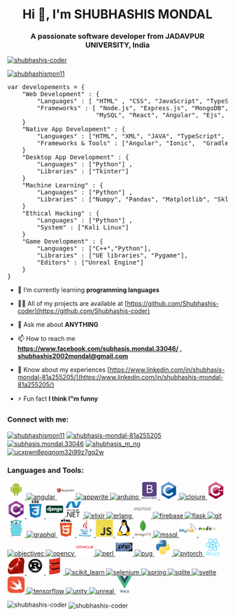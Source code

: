 <h1 align="center">Hi 👋, I'm SHUBHASHIS MONDAL</h1>
<h3 align="center">A passionate software developer from JADAVPUR UNIVERSITY, India</h3>

<p align="left"> <a href="https://github.com/ryo-ma/github-profile-trophy"><img src="https://github-profile-trophy.vercel.app/?username=shubhashis-coder" alt="shubhashis-coder" /></a> </p>

<p align="left"> <a href="https://twitter.com/shubhashismon11" target="blank"><img src="https://img.shields.io/twitter/follow/shubhashismon11?logo=twitter&style=for-the-badge" alt="shubhashismon11" /></a> </p>
<pre>var developements = {
    <span class="pl-s"><span class="pl-pds">"</span>Web Development<span class="pl-pds">"</span></span> <span class="pl-c1">:</span> {
        <span class="pl-s"><span class="pl-pds">"</span>Languages<span class="pl-pds">"</span></span> <span class="pl-c1">:</span> [ <span class="pl-s"><span class="pl-pds">"</span>HTML<span class="pl-pds">"</span></span> , <span class="pl-s"><span class="pl-pds">"</span>CSS<span class="pl-pds">"</span></span>, <span class="pl-s"><span class="pl-pds">"</span>JavaScript<span class="pl-pds">"</span></span>, <span class="pl-s"><span class="pl-pds">"</span>TypeScript<span class="pl-pds">"</span></span> ] ,
        <span class="pl-s"><span class="pl-pds">"</span>Frameworks<span class="pl-pds">"</span></span> <span class="pl-c1">:</span> [ <span class="pl-s"><span class="pl-pds">"</span>Node.js<span class="pl-pds">"</span></span>, <span class="pl-s"><span class="pl-pds">"</span>Express.js<span class="pl-pds">"</span></span>, <span class="pl-s"><span class="pl-pds">"</span>MongoDB<span class="pl-pds">"</span></span>, 
                        <span class="pl-s"><span class="pl-pds">"</span>MySQL<span class="pl-pds">"</span></span>, <span class="pl-s"><span class="pl-pds">"</span>React<span class="pl-pds">"</span></span>, <span class="pl-s"><span class="pl-pds">"</span>Angular<span class="pl-pds">"</span></span>, <span class="pl-s"><span class="pl-pds">"</span>Ejs<span class="pl-pds">"</span></span>, <span class="pl-s"><span class="pl-pds">"</span>Bootstrap<span class="pl-pds">"</span></span> ]
    }
    <span class="pl-s"><span class="pl-pds">"</span>Native App Development<span class="pl-pds">"</span></span> <span class="pl-c1">:</span> {
        <span class="pl-s"><span class="pl-pds">"</span>Languages<span class="pl-pds">"</span></span> <span class="pl-c1">:</span> [<span class="pl-s"><span class="pl-pds">"</span>HTML<span class="pl-pds">"</span></span>, <span class="pl-s"><span class="pl-pds">"</span>XML<span class="pl-pds">"</span></span>, <span class="pl-s"><span class="pl-pds">"</span>JAVA<span class="pl-pds">"</span></span>, <span class="pl-s"><span class="pl-pds">"</span>TypeScript<span class="pl-pds">"</span></span>, <span class="pl-s"><span class="pl-pds">"</span>SCSS<span class="pl-pds">"</span></span> ] ,
        <span class="pl-s"><span class="pl-pds">"</span>Frameworks &amp; Tools<span class="pl-pds">"</span></span> <span class="pl-c1">:</span> [<span class="pl-s"><span class="pl-pds">"</span>Angular<span class="pl-pds">"</span></span>, <span class="pl-s"><span class="pl-pds">"</span>Ionic<span class="pl-pds">"</span></span>,  <span class="pl-s"><span class="pl-pds">"</span>Gradle<span class="pl-pds">"</span></span>, <span class="pl-s"><span class="pl-pds">"</span>Android Studio<span class="pl-pds">"</span></span>, <span class="pl-s"><span class="pl-pds">"</span>Google APIs<span class="pl-pds">"</span></span>]
    }
    <span class="pl-s"><span class="pl-pds">"</span>Desktop App Development<span class="pl-pds">"</span></span> <span class="pl-c1">:</span> {
        <span class="pl-s"><span class="pl-pds">"</span>Languages<span class="pl-pds">"</span></span> <span class="pl-c1">:</span> [<span class="pl-s"><span class="pl-pds">"</span>Python<span class="pl-pds">"</span></span>] ,
        <span class="pl-s"><span class="pl-pds">"</span>Libraries<span class="pl-pds">"</span></span> <span class="pl-c1">:</span> [<span class="pl-s"><span class="pl-pds">"</span>Tkinter<span class="pl-pds">"</span></span>]
    }
    <span class="pl-s"><span class="pl-pds">"</span>Machine Learning<span class="pl-pds">"</span></span> <span class="pl-c1">:</span> {
        <span class="pl-s"><span class="pl-pds">"</span>Languages<span class="pl-pds">"</span></span> <span class="pl-c1">:</span> [<span class="pl-s"><span class="pl-pds">"</span>Python<span class="pl-pds">"</span></span>] ,
        <span class="pl-s"><span class="pl-pds">"</span>Libraries<span class="pl-pds">"</span></span> <span class="pl-c1">:</span> [<span class="pl-s"><span class="pl-pds">"</span>Numpy<span class="pl-pds">"</span></span>, <span class="pl-s"><span class="pl-pds">"</span>Pandas<span class="pl-pds">"</span></span>, <span class="pl-s"><span class="pl-pds">"</span>Matplotlib<span class="pl-pds">"</span></span>, <span class="pl-s"><span class="pl-pds">"</span>Sklearn<span class="pl-pds">"</span></span>, <span class="pl-s"><span class="pl-pds">"</span>OpenCV<span class="pl-pds">"</span></span> ]
    }
    <span class="pl-s"><span class="pl-pds">"</span>Ethical Hacking<span class="pl-pds">"</span></span> <span class="pl-c1">:</span> {
        <span class="pl-s"><span class="pl-pds">"</span>Languages<span class="pl-pds">"</span></span> <span class="pl-c1">:</span> [<span class="pl-s"><span class="pl-pds">"</span>Python<span class="pl-pds">"</span></span>] ,
        <span class="pl-s"><span class="pl-pds">"</span>System<span class="pl-pds">"</span></span> <span class="pl-c1">:</span> [<span class="pl-s"><span class="pl-pds">"</span>Kali Linux<span class="pl-pds">"</span></span>]
    }
    <span class="pl-s"><span class="pl-pds">"</span>Game Development<span class="pl-pds">"</span></span> <span class="pl-c1">:</span> {
        <span class="pl-s"><span class="pl-pds">"</span>Languages<span class="pl-pds">"</span></span> <span class="pl-c1">:</span> [<span class="pl-s"><span class="pl-pds">"</span>C++<span class="pl-pds">"</span></span>,<span class="pl-s"><span class="pl-pds">"</span>Python<span class="pl-pds">"</span></span>],
        <span class="pl-s"><span class="pl-pds">"</span>Libraries<span class="pl-pds">"</span></span> <span class="pl-c1">:</span> [<span class="pl-s"><span class="pl-pds">"</span>UE libraries<span class="pl-pds">"</span></span>, <span class="pl-s"><span class="pl-pds">"</span>Pygame<span class="pl-pds">"</span></span>],
        <span class="pl-s"><span class="pl-pds">"</span>Editors<span class="pl-pds">"</span></span> <span class="pl-c1">:</span> [<span class="pl-s"><span class="pl-pds">"</span>Unreal Engine<span class="pl-pds">"</span></span>]
    }
}</pre>

- 🌱 I’m currently learning **programming languages**

- 👨‍💻 All of my projects are available at [https://github.com/Shubhashis-coder](https://github.com/Shubhashis-coder)

- 💬 Ask me about **ANYTHING**

- 📫 How to reach me **https://www.facebook.com/subhasis.mondal.33046/ , shubhashis2002mondal@gmail.com**

- 📄 Know about my experiences [https://www.linkedin.com/in/shubhasis-mondal-81a255205/](https://www.linkedin.com/in/shubhashis-mondal-81a255205/)

- ⚡ Fun fact **I think I"m funny**



<h3 align="left">Connect with me:</h3>
<p align="left">
<a href="https://twitter.com/shubhashismon11" target="blank"><img align="center" src="https://raw.githubusercontent.com/rahuldkjain/github-profile-readme-generator/master/src/images/icons/Social/twitter.svg" alt="shubhashismon11" height="30" width="40" /></a>
<a href="https://linkedin.com/in/shubhashis-mondal-81a255205" target="blank"><img align="center" src="https://raw.githubusercontent.com/rahuldkjain/github-profile-readme-generator/master/src/images/icons/Social/linked-in-alt.svg" alt="shubhasis-mondal-81a255205" height="30" width="40" /></a>
<a href="https://www.facebook.com/friends/requests/?profile_id=100070383164630" target="blank"><img align="center" src="https://raw.githubusercontent.com/rahuldkjain/github-profile-readme-generator/master/src/images/icons/Social/facebook.svg" alt="subhasis.mondal.33046" height="30" width="40" /></a>
<a href="https://instagram.com/shubhasis_m_ng" target="blank"><img align="center" src="https://raw.githubusercontent.com/rahuldkjain/github-profile-readme-generator/master/src/images/icons/Social/instagram.svg" alt="shubhasis_m_ng" height="30" width="40" /></a>
<a href="https://www.youtube.com/channel/UCXpWn8ePqNoM32I99z7GQ2w" target="blank"><img align="center" src="https://raw.githubusercontent.com/rahuldkjain/github-profile-readme-generator/master/src/images/icons/Social/youtube.svg" alt="ucxpwn8epqnom32i99z7gq2w" height="30" width="40" /></a>
</p>

<h3 align="left">Languages and Tools:</h3>
<p align="left"> <a href="https://developer.android.com" target="_blank"> <img src="https://raw.githubusercontent.com/devicons/devicon/master/icons/android/android-original-wordmark.svg" alt="android" width="40" height="40"/> </a> <a href="https://angular.io" target="_blank"> <img src="https://angular.io/assets/images/logos/angular/angular.svg" alt="angular" width="40" height="40"/> </a> <a href="https://angular.io" target="_blank"> <img src="https://raw.githubusercontent.com/devicons/devicon/master/icons/angularjs/angularjs-original-wordmark.svg" alt="angularjs" width="40" height="40"/> </a> <a href="https://appwrite.io" target="_blank"> <img src="https://www.vectorlogo.zone/logos/appwriteio/appwriteio-icon.svg" alt="appwrite" width="40" height="40"/> </a> <a href="https://www.arduino.cc/" target="_blank"> <img src="https://cdn.worldvectorlogo.com/logos/arduino-1.svg" alt="arduino" width="40" height="40"/> </a> <a href="https://getbootstrap.com" target="_blank"> <img src="https://raw.githubusercontent.com/devicons/devicon/master/icons/bootstrap/bootstrap-plain-wordmark.svg" alt="bootstrap" width="40" height="40"/> </a> <a href="https://www.cprogramming.com/" target="_blank"> <img src="https://raw.githubusercontent.com/devicons/devicon/master/icons/c/c-original.svg" alt="c" width="40" height="40"/> </a> <a href="https://clojure.org/" target="_blank"> <img src="https://upload.wikimedia.org/wikipedia/commons/5/5d/Clojure_logo.svg" alt="clojure" width="40" height="40"/> </a> <a href="https://www.w3schools.com/cpp/" target="_blank"> <img src="https://raw.githubusercontent.com/devicons/devicon/master/icons/cplusplus/cplusplus-original.svg" alt="cplusplus" width="40" height="40"/> </a> <a href="https://www.w3schools.com/cs/" target="_blank"> <img src="https://raw.githubusercontent.com/devicons/devicon/master/icons/csharp/csharp-original.svg" alt="csharp" width="40" height="40"/> </a> <a href="https://www.w3schools.com/css/" target="_blank"> <img src="https://raw.githubusercontent.com/devicons/devicon/master/icons/css3/css3-original-wordmark.svg" alt="css3" width="40" height="40"/> </a> <a href="https://www.djangoproject.com/" target="_blank"> <img src="https://raw.githubusercontent.com/devicons/devicon/master/icons/django/django-original.svg" alt="django" width="40" height="40"/> </a> <a href="https://dotnet.microsoft.com/" target="_blank"> <img src="https://raw.githubusercontent.com/devicons/devicon/master/icons/dot-net/dot-net-original-wordmark.svg" alt="dotnet" width="40" height="40"/> </a> <a href="https://elixir-lang.org" target="_blank"> <img src="https://www.vectorlogo.zone/logos/elixir-lang/elixir-lang-icon.svg" alt="elixir" width="40" height="40"/> </a> <a href="https://www.erlang.org/" target="_blank"> <img src="https://www.vectorlogo.zone/logos/erlang/erlang-official.svg" alt="erlang" width="40" height="40"/> </a> <a href="https://expressjs.com" target="_blank"> <img src="https://raw.githubusercontent.com/devicons/devicon/master/icons/express/express-original-wordmark.svg" alt="express" width="40" height="40"/> </a> <a href="https://firebase.google.com/" target="_blank"> <img src="https://www.vectorlogo.zone/logos/firebase/firebase-icon.svg" alt="firebase" width="40" height="40"/> </a> <a href="https://flask.palletsprojects.com/" target="_blank"> <img src="https://www.vectorlogo.zone/logos/pocoo_flask/pocoo_flask-icon.svg" alt="flask" width="40" height="40"/> </a> <a href="https://git-scm.com/" target="_blank"> <img src="https://www.vectorlogo.zone/logos/git-scm/git-scm-icon.svg" alt="git" width="40" height="40"/> </a> <a href="https://golang.org" target="_blank"> <img src="https://raw.githubusercontent.com/devicons/devicon/master/icons/go/go-original.svg" alt="go" width="40" height="40"/> </a> <a href="https://graphql.org" target="_blank"> <img src="https://www.vectorlogo.zone/logos/graphql/graphql-icon.svg" alt="graphql" width="40" height="40"/> </a> <a href="https://www.w3.org/html/" target="_blank"> <img src="https://raw.githubusercontent.com/devicons/devicon/master/icons/html5/html5-original-wordmark.svg" alt="html5" width="40" height="40"/> </a> <a href="https://www.java.com" target="_blank"> <img src="https://raw.githubusercontent.com/devicons/devicon/master/icons/java/java-original.svg" alt="java" width="40" height="40"/> </a> <a href="https://developer.mozilla.org/en-US/docs/Web/JavaScript" target="_blank"> <img src="https://raw.githubusercontent.com/devicons/devicon/master/icons/javascript/javascript-original.svg" alt="javascript" width="40" height="40"/> </a> <a href="https://www.linux.org/" target="_blank"> <img src="https://raw.githubusercontent.com/devicons/devicon/master/icons/linux/linux-original.svg" alt="linux" width="40" height="40"/> </a> <a href="https://www.mongodb.com/" target="_blank"> <img src="https://raw.githubusercontent.com/devicons/devicon/master/icons/mongodb/mongodb-original-wordmark.svg" alt="mongodb" width="40" height="40"/> </a> <a href="https://www.microsoft.com/en-us/sql-server" target="_blank"> <img src="https://www.svgrepo.com/show/303229/microsoft-sql-server-logo.svg" alt="mssql" width="40" height="40"/> </a> <a href="https://www.mysql.com/" target="_blank"> <img src="https://raw.githubusercontent.com/devicons/devicon/master/icons/mysql/mysql-original-wordmark.svg" alt="mysql" width="40" height="40"/> </a> <a href="https://nodejs.org" target="_blank"> <img src="https://raw.githubusercontent.com/devicons/devicon/master/icons/nodejs/nodejs-original-wordmark.svg" alt="nodejs" width="40" height="40"/> </a> <a href="https://developer.apple.com/library/archive/documentation/Cocoa/Conceptual/ProgrammingWithObjectiveC/Introduction/Introduction.html" target="_blank"> <img src="https://www.vectorlogo.zone/logos/apple_objectivec/apple_objectivec-icon.svg" alt="objectivec" width="40" height="40"/> </a> <a href="https://opencv.org/" target="_blank"> <img src="https://www.vectorlogo.zone/logos/opencv/opencv-icon.svg" alt="opencv" width="40" height="40"/> </a> <a href="https://www.oracle.com/" target="_blank"> <img src="https://raw.githubusercontent.com/devicons/devicon/master/icons/oracle/oracle-original.svg" alt="oracle" width="40" height="40"/> </a> <a href="https://www.perl.org/" target="_blank"> <img src="https://api.iconify.design/logos-perl.svg" alt="perl" width="40" height="40"/> </a> <a href="https://www.php.net" target="_blank"> <img src="https://raw.githubusercontent.com/devicons/devicon/master/icons/php/php-original.svg" alt="php" width="40" height="40"/> </a> <a href="https://pugjs.org" target="_blank"> <img src="https://cdn.worldvectorlogo.com/logos/pug.svg" alt="pug" width="40" height="40"/> </a> <a href="https://www.python.org" target="_blank"> <img src="https://raw.githubusercontent.com/devicons/devicon/master/icons/python/python-original.svg" alt="python" width="40" height="40"/> </a> <a href="https://pytorch.org/" target="_blank"> <img src="https://www.vectorlogo.zone/logos/pytorch/pytorch-icon.svg" alt="pytorch" width="40" height="40"/> </a> <a href="https://reactjs.org/" target="_blank"> <img src="https://raw.githubusercontent.com/devicons/devicon/master/icons/react/react-original-wordmark.svg" alt="react" width="40" height="40"/> </a> <a href="https://www.ruby-lang.org/en/" target="_blank"> <img src="https://raw.githubusercontent.com/devicons/devicon/master/icons/ruby/ruby-original.svg" alt="ruby" width="40" height="40"/> </a> <a href="https://www.rust-lang.org" target="_blank"> <img src="https://raw.githubusercontent.com/devicons/devicon/master/icons/rust/rust-plain.svg" alt="rust" width="40" height="40"/> </a> <a href="https://www.scala-lang.org" target="_blank"> <img src="https://raw.githubusercontent.com/devicons/devicon/master/icons/scala/scala-original.svg" alt="scala" width="40" height="40"/> </a> <a href="https://scikit-learn.org/" target="_blank"> <img src="https://upload.wikimedia.org/wikipedia/commons/0/05/Scikit_learn_logo_small.svg" alt="scikit_learn" width="40" height="40"/> </a> <a href="https://www.selenium.dev" target="_blank"> <img src="https://raw.githubusercontent.com/detain/svg-logos/780f25886640cef088af994181646db2f6b1a3f8/svg/selenium-logo.svg" alt="selenium" width="40" height="40"/> </a> <a href="https://spring.io/" target="_blank"> <img src="https://www.vectorlogo.zone/logos/springio/springio-icon.svg" alt="spring" width="40" height="40"/> </a> <a href="https://www.sqlite.org/" target="_blank"> <img src="https://www.vectorlogo.zone/logos/sqlite/sqlite-icon.svg" alt="sqlite" width="40" height="40"/> </a> <a href="https://svelte.dev" target="_blank"> <img src="https://upload.wikimedia.org/wikipedia/commons/1/1b/Svelte_Logo.svg" alt="svelte" width="40" height="40"/> </a> <a href="https://developer.apple.com/swift/" target="_blank"> <img src="https://raw.githubusercontent.com/devicons/devicon/master/icons/swift/swift-original.svg" alt="swift" width="40" height="40"/> </a> <a href="https://www.tensorflow.org" target="_blank"> <img src="https://www.vectorlogo.zone/logos/tensorflow/tensorflow-icon.svg" alt="tensorflow" width="40" height="40"/> </a> <a href="https://unity.com/" target="_blank"> <img src="https://www.vectorlogo.zone/logos/unity3d/unity3d-icon.svg" alt="unity" width="40" height="40"/> </a> <a href="https://unrealengine.com/" target="_blank"> <img src="https://raw.githubusercontent.com/kenangundogan/fontisto/036b7eca71aab1bef8e6a0518f7329f13ed62f6b/icons/svg/brand/unreal-engine.svg" alt="unreal" width="40" height="40"/> </a> <a href="https://vuejs.org/" target="_blank"> <img src="https://raw.githubusercontent.com/devicons/devicon/master/icons/vuejs/vuejs-original-wordmark.svg" alt="vuejs" width="40" height="40"/> </a> </p>

<p><img align="left" src="https://github-readme-stats.vercel.app/api/top-langs?username=shubhashis-coder&show_icons=true&locale=en&layout=compact" alt="shubhashis-coder" /></p>

<p>&nbsp;<img align="center" src="https://github-readme-stats.vercel.app/api?username=shubhashis-coder&show_icons=true&locale=en" alt="shubhashis-coder" /></p>


